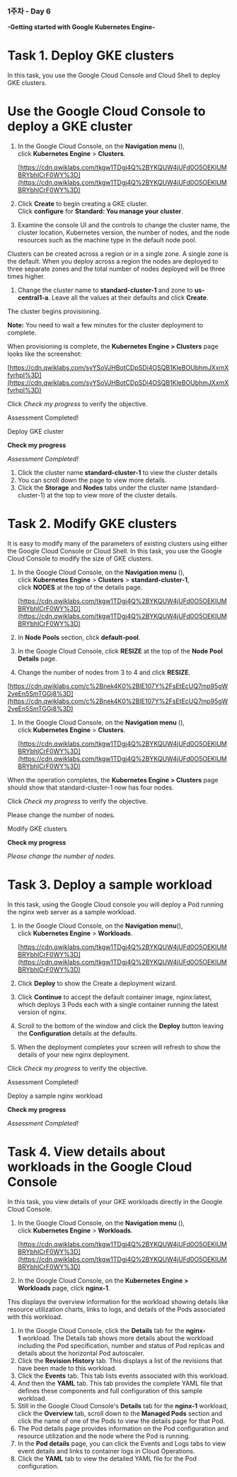 ### 1주차 - Day 6

**-Getting started with Google Kubernetes Engine-**

# **Task 1. Deploy GKE clusters**

In this task, you use the Google Cloud Console and Cloud Shell to deploy GKE clusters.

# Use the Google Cloud Console to deploy a GKE cluster

1. In the Google Cloud Console, on the **Navigation menu** (), click **Kubernetes Engine** > **Clusters**.

   [https://cdn.qwiklabs.com/tkgw1TDgj4Q%2BYKQUW4jUFd0O5OEKlUMBRYbhlCrF0WY%3D](https://cdn.qwiklabs.com/tkgw1TDgj4Q%2BYKQUW4jUFd0O5OEKlUMBRYbhlCrF0WY%3D)

2. Click **Create** to begin creating a GKE cluster. Click **configure** for **Standard: You manage your cluster**.
3. Examine the console UI and the controls to change the cluster name, the cluster location, Kubernetes version, the number of nodes, and the node resources such as the machine type in the default node pool.

Clusters can be created across a region or in a single zone. A single zone is the default. When you deploy across a region the nodes are deployed to three separate zones and the total number of nodes deployed will be three times higher.

1. Change the cluster name to **standard-cluster-1** and zone to **us-central1-a**. Leave all the values at their defaults and click **Create**.

The cluster begins provisioning.

**Note:** You need to wait a few minutes for the cluster deployment to complete.

When provisioning is complete, the **Kubernetes Engine > Clusters** page looks like the screenshot:

[https://cdn.qwiklabs.com/syYSoVJHBotCDpSDi4OSQB1KleBOUbhmJXxmXfvrhpI%3D](https://cdn.qwiklabs.com/syYSoVJHBotCDpSDi4OSQB1KleBOUbhmJXxmXfvrhpI%3D)

Click *Check my progress* to verify the objective.

Assessment Completed!

Deploy GKE cluster

**Check my progress**

_Assessment Completed!_

1. Click the cluster name **standard-cluster-1** to view the cluster details
2. You can scroll down the page to view more details.
3. Click the **Storage** and **Nodes** tabs under the cluster name (standard-cluster-1) at the top to view more of the cluster details.

# **Task 2. Modify GKE clusters**

It is easy to modify many of the parameters of existing clusters using either the Google Cloud Console or Cloud Shell. In this task, you use the Google Cloud Console to modify the size of GKE clusters.

1. In the Google Cloud Console, on the **Navigation menu** (), click **Kubernetes Engine** > **Clusters** > **standard-cluster-1**, click **NODES** at the top of the details page.

   [https://cdn.qwiklabs.com/tkgw1TDgj4Q%2BYKQUW4jUFd0O5OEKlUMBRYbhlCrF0WY%3D](https://cdn.qwiklabs.com/tkgw1TDgj4Q%2BYKQUW4jUFd0O5OEKlUMBRYbhlCrF0WY%3D)

2. In **Node Pools** section, click **default-pool**.
3. In the Google Cloud Console, click **RESIZE** at the top of the **Node Pool Details** page.
4. Change the number of nodes from 3 to 4 and click **RESIZE**.

[https://cdn.qwiklabs.com/c%2Bnek4K0%2BlE107Y%2FsEtEcUQ7mp95gW2veEn5SmTGGj8%3D](https://cdn.qwiklabs.com/c%2Bnek4K0%2BlE107Y%2FsEtEcUQ7mp95gW2veEn5SmTGGj8%3D)

1. In the Google Cloud Console, on the **Navigation menu** (), click **Kubernetes Engine** > **Clusters**.

   [https://cdn.qwiklabs.com/tkgw1TDgj4Q%2BYKQUW4jUFd0O5OEKlUMBRYbhlCrF0WY%3D](https://cdn.qwiklabs.com/tkgw1TDgj4Q%2BYKQUW4jUFd0O5OEKlUMBRYbhlCrF0WY%3D)

When the operation completes, the **Kubernetes Engine > Clusters** page should show that standard-cluster-1 now has four nodes.

Click *Check my progress* to verify the objective.

Please change the number of nodes.

Modify GKE clusters

**Check my progress**

_Please change the number of nodes._

# **Task 3. Deploy a sample workload**

In this task, using the Google Cloud console you will deploy a Pod running the nginx web server as a sample workload.

1. In the Google Cloud Console, on the **Navigation menu**(), click **Kubernetes Engine** > **Workloads**.

   [https://cdn.qwiklabs.com/tkgw1TDgj4Q%2BYKQUW4jUFd0O5OEKlUMBRYbhlCrF0WY%3D](https://cdn.qwiklabs.com/tkgw1TDgj4Q%2BYKQUW4jUFd0O5OEKlUMBRYbhlCrF0WY%3D)

2. Click **Deploy** to show the Create a deployment wizard.
3. Click **Continue** to accept the default container image, nginx:latest, which deploys 3 Pods each with a single container running the latest version of nginx.
4. Scroll to the bottom of the window and click the **Deploy** button leaving the **Configuration** details at the defaults.
5. When the deployment completes your screen will refresh to show the details of your new nginx deployment.

Click *Check my progress* to verify the objective.

Assessment Completed!

Deploy a sample nginx workload

**Check my progress**

_Assessment Completed!_

# **Task 4. View details about workloads in the Google Cloud Console**

In this task, you view details of your GKE workloads directly in the Google Cloud Console.

1. In the Google Cloud Console, on the **Navigation menu** (), click **Kubernetes Engine** > **Workloads**.

   [https://cdn.qwiklabs.com/tkgw1TDgj4Q%2BYKQUW4jUFd0O5OEKlUMBRYbhlCrF0WY%3D](https://cdn.qwiklabs.com/tkgw1TDgj4Q%2BYKQUW4jUFd0O5OEKlUMBRYbhlCrF0WY%3D)

2. In the Google Cloud Console, on the **Kubernetes Engine > Workloads** page, click **nginx-1**.

This displays the overview information for the workload showing details like resource utilization charts, links to logs, and details of the Pods associated with this workload.

1. In the Google Cloud Console, click the **Details** tab for the **nginx-1** workload. The Details tab shows more details about the workload including the Pod specification, number and status of Pod replicas and details about the horizontal Pod autoscaler.
2. Click the **Revision History** tab. This displays a list of the revisions that have been made to this workload.
3. Click the **Events** tab. This tab lists events associated with this workload.
4. And then the **YAML** tab. This tab provides the complete YAML file that defines these components and full configuration of this sample workload.
5. Still in the Google Cloud Console's **Details** tab for the **nginx-1** workload, click the **Overview** tab, scroll down to the **Managed Pods** section and click the name of one of the Pods to view the details page for that Pod.
6. The Pod details page provides information on the Pod configuration and resource utilization and the node where the Pod is running.
7. In the **Pod details** page, you can click the Events and Logs tabs to view event details and links to container logs in Cloud Operations.
8. Click the **YAML** tab to view the detailed YAML file for the Pod configuration.
